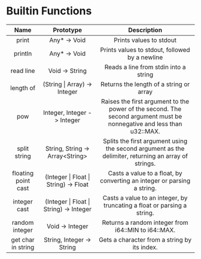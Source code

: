 # Builtin Functions

|       **Name**      |              **Prototype**              |                                                    **Description**                                                    |
| :-----------------: | :-------------------------------------: | :-------------------------------------------------------------------------------------------------------------------: |
|        print        |              Any\* -> Void              |                                                Prints values to stdout                                                |
|       println       |              Any\* -> Void              |                                     Prints values to stdout, followed by a newline                                    |
|      read line      |              Void -> String             |                                         Reads a line from stdin into a string                                         |
|      length of      |       (String \| Array) -> Integer      |                                        Returns the length of a string or array                                        |
|         pow         |       Integer, Integer -> Integer       | Raises the first argument to the power of the second. The second argument must be nonnegative and less than u32::MAX. |
|     split string    |     String, String -> Array\<String\>   |          Splits the first argument using the second argument as the delimiter, returning an array of strings.         |
| floating point cast |  (Integer \| Float \| String) -> Float  |                        Casts a value to a float, by converting an integer or parsing a string.                        |
|     integer cast    | (Integer \| Float \| String) -> Integer |                        Casts a value to an integer, by truncating a float or parsing a string.                        |
|    random integer   |             Void -> Integer             |                                  Returns a random integer from i64::MIN to i64::MAX.                                  |
|  get char in string |        String, Integer -> String        |                                      Gets a character from a string by its index.                                     |
